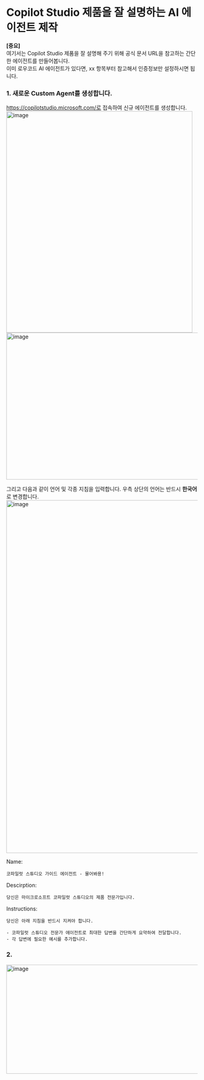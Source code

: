 Copilot Studio 제품을 잘 설명하는 AI 에이전트 제작
===

**[중요]**   
여기서는 Copilot Studio 제품을 잘 설명해 주기 위해 공식 문서 URL을 참고하는 간단한 에이전트를 만들어봅니다.   
이미 로우코드 AI 에이전트가 있다면, xx 항목부터 참고해서 인증정보만 설정하시면 됩니다.

### 1. 새로운 Custom Agent를 생성합니다.
https://copilotstudio.microsoft.com/로 접속하여 신규 에이전트를 생성합니다.
<img width="490" height="583" alt="image" src="https://github.com/user-attachments/assets/1e92a9bc-67c6-4220-8a89-7455146a24e5" />
<img width="2229" height="387" alt="image" src="https://github.com/user-attachments/assets/1299229e-0364-470b-87eb-4d1ebd8236a2" />

그리고 다음과 같이 언어 및 각종 지침을 입력합니다. 우측 상단의 언어는 반드시 **한국어**로 변경합니다.
<img width="1889" height="929" alt="image" src="https://github.com/user-attachments/assets/37f274ef-d071-463e-9e25-9bd24b859bce" />

Name:
```
코파일럿 스튜디오 가이드 에이전트 - 물어봐용!
```

Descirption:  
```
당신은 마이크로소프트 코파일럿 스튜디오의 제품 전문가입니다.
```

Instructions: 
```
당신은 아래 지침을 반드시 지켜야 합니다.

- 코파일럿 스튜디오 전문가 에이전트로 최대한 답변을 간단하게 요약하여 전달합니다.
- 각 답변에 필요한 예시를 추가합니다.
```

### 2. 
<img width="1373" height="287" alt="image" src="https://github.com/user-attachments/assets/067a8e74-c8e6-4742-9b4b-d3868e015de7" />

